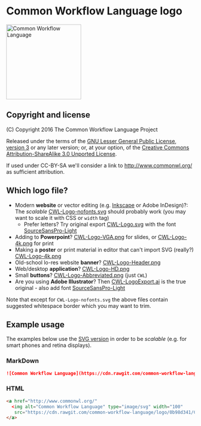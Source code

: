 # Common Workflow Language logo

<a href="https://cdn.rawgit.com/common-workflow-language/logo/0b98d341/CWL-Logo-nofonts.svg">
<img alt="Common Workflow Language" 
   src="https://cdn.rawgit.com/common-workflow-language/logo/0b98d341/CWL-Logo-nofonts.svg" type="image/svg" width="200">
</a>

## Copyright and license

(C) Copyright 2016 The Common Workflow Language Project

Released under the terms of
the [GNU Lesser General Public License, version 3](https://www.gnu.org/licenses/lgpl-3.0.html) or any later version; 
or, at your option, of
the [Creative Commons Attribution-ShareAlike 3.0 Unported License](https://creativecommons.org/licenses/by-sa/3.0/).

If used under CC-BY-SA we'll consider a link to http://www.commonwl.org/ as sufficient attribution.

## Which logo file?

* Modern **website** or vector editing (e.g. [Inkscape](https://inkscape.org/en/) or Adobe InDesign)?: The _scalable_ [CWL-Logo-nofonts.svg](CWL-Logo-nofonts.svg) should probably work (you may want to scale it with CSS or `width` tag)
  * Prefer letters? Try original export [CWL-Logo.svg](CWL-Logo.svg) with the font [SourceSansPro-Light](https://github.com/adobe-fonts/source-sans-pro)
* Adding to **Powerpoint**? [CWL-Logo-VGA.png](CWL-Logo-VGA.png) for slides, or [CWL-Logo-4k.png](CWL-Logo-4k.png) for print
* Making a **poster** or print material in editor that can't import SVG (really?) [CWL-Logo-4k.png](CWL-Logo-4k.png)
* Old-school lo-res website **banner**? [CWL-Logo-Header.png](CWL-Logo-Header.png)
* Web/desktop **application**? [CWL-Logo-HD.png](CWL-Logo-HD.png)
* Small **buttons**? [CWL-Logo-Abbreviated.png](CWL-Logo-Abbreviated.png) (just `CWL`)
* Are you using **Adobe Illustrator**? Then [CWL-LogoExport.ai](CWL-LogoExport.ai) is the true original - also add font [SourceSansPro-Light](https://github.com/adobe-fonts/source-sans-pro)

Note that except for `CWL-Logo-nofonts.svg` the above files contain suggested whitespace border which you may want to trim.

## Example usage

The examples below use the [SVG version](CWL-Logo-nofonts.svg) in order to be _scalable_ (e.g. for smart phones and retina displays).

### MarkDown

```markdown
![Common Workflow Language](https://cdn.rawgit.com/common-workflow-language/logo/0b98d341/CWL-Logo-nofonts.svg)
```

### HTML

```html
<a href="http://www.commonwl.org/" 
  <img alt="Common Workflow Language" type="image/svg" width="100"
   src="https://cdn.rawgit.com/common-workflow-language/logo/0b98d341/CWL-Logo-nofonts.svg" >
</a>
```

